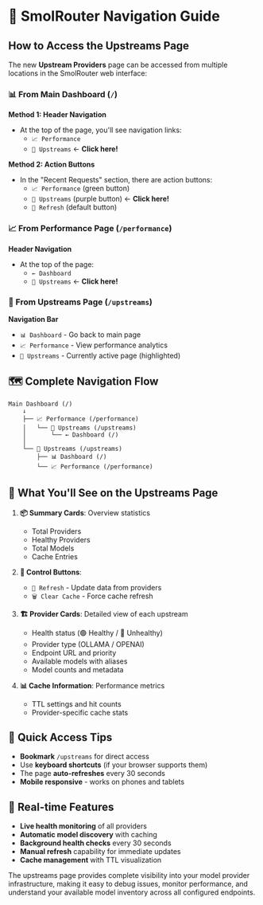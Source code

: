 # 🧭 SmolRouter Navigation Guide

## How to Access the Upstreams Page

The new **Upstream Providers** page can be accessed from multiple locations in the SmolRouter web interface:

### 📊 From Main Dashboard (`/`)

**Method 1: Header Navigation**
- At the top of the page, you'll see navigation links:
  - `📈 Performance` 
  - `🔗 Upstreams` ← **Click here!**

**Method 2: Action Buttons**
- In the "Recent Requests" section, there are action buttons:
  - `📈 Performance` (green button)
  - `🔗 Upstreams` (purple button) ← **Click here!**
  - `🔄 Refresh` (default button)

### 📈 From Performance Page (`/performance`)

**Header Navigation**
- At the top of the page:
  - `← Dashboard`
  - `🔗 Upstreams` ← **Click here!**

### 🔗 From Upstreams Page (`/upstreams`)

**Navigation Bar**
- `📊 Dashboard` - Go back to main page
- `📈 Performance` - View performance analytics  
- `🔗 Upstreams` - Currently active page (highlighted)

## 🗺️ Complete Navigation Flow

```
Main Dashboard (/)
    ↓
    ├── 📈 Performance (/performance)
    │   └── 🔗 Upstreams (/upstreams)
    │       └── ← Dashboard (/)
    │
    └── 🔗 Upstreams (/upstreams)
        ├── 📊 Dashboard (/)
        └── 📈 Performance (/performance)
```

## 🎯 What You'll See on the Upstreams Page

1. **📦 Summary Cards**: Overview statistics
   - Total Providers
   - Healthy Providers  
   - Total Models
   - Cache Entries

2. **🔧 Control Buttons**:
   - `🔄 Refresh` - Update data from providers
   - `🗑️ Clear Cache` - Force cache refresh

3. **🏗️ Provider Cards**: Detailed view of each upstream
   - Health status (🟢 Healthy / 🔴 Unhealthy)
   - Provider type (OLLAMA / OPENAI)
   - Endpoint URL and priority
   - Available models with aliases
   - Model counts and metadata

4. **📊 Cache Information**: Performance metrics
   - TTL settings and hit counts
   - Provider-specific cache stats

## 🚀 Quick Access Tips

- **Bookmark** `/upstreams` for direct access
- Use **keyboard shortcuts** (if your browser supports them)
- The page **auto-refreshes** every 30 seconds
- **Mobile responsive** - works on phones and tablets

## 🔄 Real-time Features

- **Live health monitoring** of all providers
- **Automatic model discovery** with caching
- **Background health checks** every 30 seconds
- **Manual refresh** capability for immediate updates
- **Cache management** with TTL visualization

The upstreams page provides complete visibility into your model provider infrastructure, making it easy to debug issues, monitor performance, and understand your available model inventory across all configured endpoints.